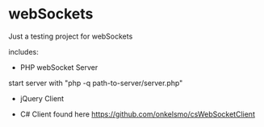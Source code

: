 webSockets
==========

Just a testing project for webSockets

includes:

- PHP webSocket Server

start server with "php -q path-to-server/server.php"


- jQuery Client

- C# Client found here https://github.com/onkelsmo/csWebSocketClient
